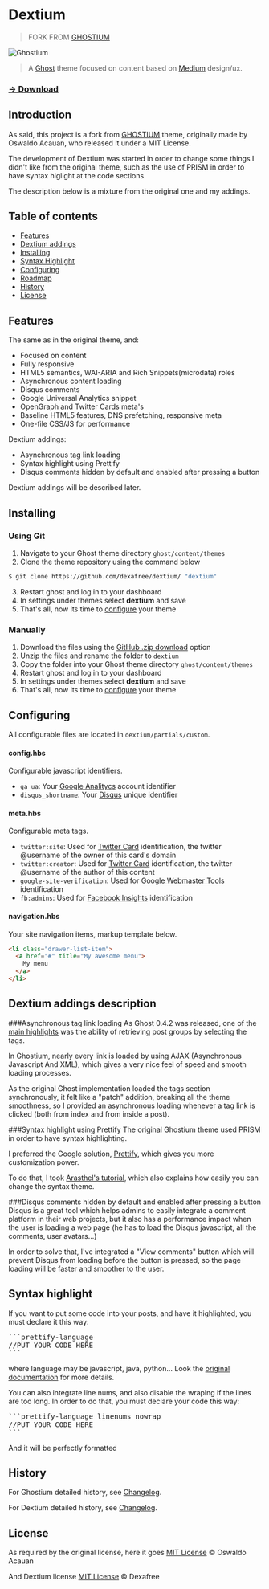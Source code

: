 # Dextium

> FORK FROM [GHOSTIUM](https://github.com/oswaldoacauan/ghostium)

![Ghostium](http://i.imgur.com/m5VcTBl.png)

> A [Ghost](https://ghost.org/) theme focused on content based on [Medium](https://medium.com) design/ux.

### [→ Download](https://github.com/dexafree/dextium/archive/master.zip)

## Introduction

As said, this project is a fork from [GHOSTIUM](https://github.com/oswaldoacauan/ghostium) theme, originally made by Oswaldo Acauan, who released it under a MIT License.

The development of Dextium was started in order to change some things I didn't like from the original theme, such as the use of PRISM in order to have syntax higlight at the code sections.

The description below is a mixture from the original one and my addings.



## Table of contents

* [Features](#features)
* [Dextium addings](#dextium_addings_description)
* [Installing](#installing)
* [Syntax Highlight](#syntax_highlight)
* [Configuring](#configuring)
* [Roadmap](#roadmap)
* [History](#history)
* [License](#license)

## Features

The same as in the original theme, and:
* Focused on content
* Fully responsive
* HTML5 semantics, WAI-ARIA and Rich Snippets(microdata) roles
* Asynchronous content loading
* Disqus comments
* Google Universal Analytics snippet
* OpenGraph and Twitter Cards meta's
* Baseline HTML5 features, DNS prefetching, responsive meta
* One-file CSS/JS for performance

Dextium addings:
* Asynchronous tag link loading
* Syntax highlight using Prettify
* Disqus comments hidden by default and enabled after pressing a button

Dextium addings will be described later.



## Installing

### Using Git
1. Navigate to your Ghost theme directory `ghost/content/themes`
2. Clone the theme repository using the command below
```sh
$ git clone https://github.com/dexafree/dextium/ "dextium"
```
3. Restart ghost and log in to your dashboard
4. In settings under themes select **dextium** and save
5. That's all, now its time to [configure](#configuring) your theme


### Manually
1. Download the files using the [GitHub .zip download](https://github.com/dexafree/dextium/archive/master.zip) option
2. Unzip the files and rename the folder to `dextium`
4. Copy the folder into your Ghost theme directory `ghost/content/themes`
5. Restart ghost and log in to your dashboard
6. In settings under themes select **dextium** and save
7. That's all, now its time to [configure](#configuring) your theme

## Configuring

All configurable files are located in `dextium/partials/custom`.

#### config.hbs

Configurable javascript identifiers.

* `ga_ua`: Your [Google Analitycs](https://support.google.com/analytics/answer/1032385) account identifier
* `disqus_shortname`: Your [Disqus](http://help.disqus.com/customer/portal/articles/466208) unique identifier

#### meta.hbs

Configurable meta tags.

* `twitter:site`: Used for [Twitter Card](https://dev.twitter.com/docs/cards/markup-reference) identification, the twitter @username of the owner of this card's domain
* `twitter:creator`: Used for [Twitter Card](https://dev.twitter.com/docs/cards/markup-reference) identification, the twitter @username of the author of this content
* `google-site-verification`: Used for [Google Webmaster Tools](https://support.google.com/webmasters/answer/35179) identification
* `fb:admins`: Used for [Facebook Insights](https://developers.facebook.com/docs/insights/‎) identification

#### navigation.hbs

Your site navigation items, markup template below.
```html
<li class="drawer-list-item">
  <a href="#" title="My awesome menu">
    My menu
  </a>
</li>
```


## Dextium addings description

###Asynchronous tag link loading
As Ghost 0.4.2 was released, one of the [main highlights](https://github.com/TryGhost/Ghost/tree/0.4.2) was the ability of retrieving post groups by selecting the tags.

In Ghostium, nearly every link is loaded by using AJAX (Asynchronous Javascript And XML), which gives a very nice feel of speed and smooth loading processes.

As the original Ghost implementation loaded the tags section synchronously, it felt like a "patch" addition, breaking all the theme smoothness, so I provided an asynchronous loading whenever a tag link is clicked (both from index and from inside a post).

###Syntax highlight using Prettify
The original Ghostium theme used PRISM in order to have syntax highlighting.

I preferred the Google solution, [Prettify](https://code.google.com/p/google-code-prettify/), which gives you more customization power.

To do that, I took [Arasthel's tutorial](http://blog.arasthel.com/syntax-highlight-en-ghost-definitivo/), which also explains how easily you can change the syntax theme.

###Disqus comments hidden by default and enabled after pressing a button
Disqus is a great tool which helps admins to easily integrate a comment platform in their web projects, but it also has a performance impact when the user is loading a web page (he has to load the Disqus javascript, all the comments, user avatars...)

In order to solve that, I've integrated a "View comments" button which will prevent Disqus from loading before the button is pressed, so the page loading will be faster and smoother to the user.

## Syntax highlight
If you want to put some code into your posts, and have it highlighted, you must declare it this way:

<pre>
```prettify-language
//PUT YOUR CODE HERE
```
</pre>

where language may be javascript, java, python...
Look the [original documentation](https://code.google.com/p/google-code-prettify/) for more details.

You can also integrate line nums, and also disable the wraping if the lines are too long.
In order to do that, you must declare your code this way:

<pre>
```prettify-language linenums nowrap
//PUT YOUR CODE HERE
```
</pre>

And it will be perfectly formatted


## History

For Ghostium detailed history, see [Changelog](https://github.com/oswaldoacauan/ghostium/blob/master/CHANGELOG.md).

For Dextium detailed history, see [Changelog](https://github.com/dexafree/dextium/blob/master/CHANGELOG.md).


## License

As required by the original license, here it goes
[MIT License](http://oswaldoacauan.mit-license.org/) © Oswaldo Acauan

And Dextium license
[MIT License](http://dexafree.mit-license.org/) © Dexafree